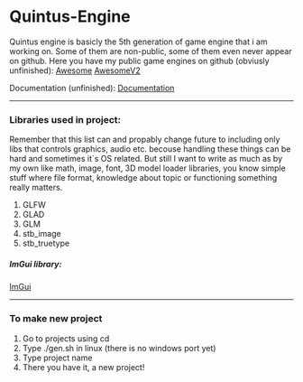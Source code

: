 # Quintus-Engine

Quintus engine is basicly the 5th generation of game engine that
i am working on. Some of them are non-public, some of them even
never appear on github.
Here you have my public game engines on github (obviusly unfinished):
[Awesome](https://github.com/UjemnyGH/Awesome)
[AwesomeV2](https://github.com/UjemnyGH/AwesomeV2)

Documentation (unfinished):
[Documentation](docs/docs.md)

----------
### Libraries used in project:

Remember that this list can and propably change future to including only libs
that controls graphics, audio etc. becouse handling these things can be hard and
sometimes it`s OS related. But still I want to write as much as by my own like 
math, image, font, 3D model loader libraries, you know simple stuff where file
format, knowledge about topic or functioning something really matters.

1. GLFW
2. GLAD
3. GLM
4. stb_image
5. stb_truetype

##### ImGui library:
[ImGui](https://github.com/ocornut/imgui)

----------
### To make new project
1. Go to projects using cd
2. Type ./gen.sh in linux (there is no windows port yet)
3. Type project name
4. There you have it, a new project!